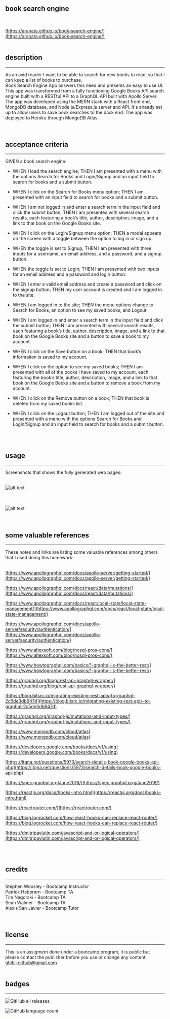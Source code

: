 <br>

## **book search engine**<br>
<br>

[https://aranata.github.io/book-search-engine/](https://aranata.github.io/book-search-engine/)<br>
<br>

## description

***
As an avid reader I want to be able to search for new books to read, so that I can keep a list of books to purchase.<br>
Book Search Engine App answers this need and presents an easy to use UI. This app was transformed from a fully functioning Google Books API search engine built with a RESTful API to a GraphQL API built with Apollo Server. The app was developed using the MERN stack with a React front end, MongoDB database, and Node.js/Express.js server and API. It's already set up to allow users to save book searches to the back end. The app was deployed to Heroku through MongoDB Atlas.  
<br>
<br>

## acceptance criteria

***

GIVEN a book search engine:<br>

* WHEN I load the search engine; THEN I am presented with a menu with the options Search for Books and Login/Signup and an input field to search for books and a submit button.<br>

* WHEN I click on the Search for Books menu option; THEN I am presented with an input field to search for books and a submit button.<br>

* WHEN I am not logged in and enter a search term in the input field and click the submit button; THEN I am presented with several search results, each featuring a book’s title, author, description, image, and a link to that book on the Google Books site.<br>

* WHEN I click on the Login/Signup menu option; THEN a modal appears on the screen with a toggle between the option to log in or sign up.<br>

* WHEN the toggle is set to Signup; THEN I am presented with three inputs for a username, an email address, and a password, and a signup button.<br>

* WHEN the toggle is set to Login; THEN I am presented with two inputs for an email address and a password and login button.<br>

* WHEN I enter a valid email address and create a password and click on the signup button; THEN my user account is created and I am logged in to the site.<br>

* WHEN I am logged in to the site; THEN the menu options change to Search for Books, an option to see my saved books, and Logout.<br>

* WHEN I am logged in and enter a search term in the input field and click the submit button; THEN I am presented with several search results, each featuring a book’s title, author, description, image, and a link to that book on the Google Books site and a button to save a book to my account.<br>

* WHEN I click on the Save button on a book; THEN that book’s information is saved to my account.<br>

* WHEN I click on the option to see my saved books; THEN I am presented with all of the books I have saved to my account, each featuring the book’s title, author, description, image, and a link to that book on the Google Books site and a button to remove a book from my account.<br>

* WHEN I click on the Remove button on a book; THEN that book is deleted from my saved books list.<br>

* WHEN I click on the Logout button; THEN I am logged out of the site and presented with a menu with the options Search for Books and Login/Signup and an input field to search for books and a submit button.<br>
<br>
<br>

## usage

***

Screenshots that shows the fully generated web pages:<br>
<br>

![alt text](client/public/images/scrshot-search.png)
<br>
<br>
<br>


![alt text](client/public/images/scrshot-saved.png)
<br>
<br>
<br>

## some valuable references

***

These notes and links are listing some valuable references among others that I used doing this homework:<br>
<br>

[https://www.apollographql.com/docs/apollo-server/getting-started/](https://www.apollographql.com/docs/apollo-server/getting-started/)

[https://www.apollographql.com/docs/react/data/mutations/](https://www.apollographql.com/docs/react/data/mutations/)

[https://www.apollographql.com/docs/react/local-state/local-state-management/](https://www.apollographql.com/docs/react/local-state/local-state-management/)

[https://www.apollographql.com/docs/apollo-server/security/authentication/](https://www.apollographql.com/docs/apollo-server/security/authentication/)

[https://www.altexsoft.com/blog/nosql-pros-cons/](https://www.altexsoft.com/blog/nosql-pros-cons/)

[https://www.howtographql.com/basics/1-graphql-is-the-better-rest/](https://www.howtographql.com/basics/1-graphql-is-the-better-rest/)

[https://graphql.org/blog/rest-api-graphql-wrapper/](https://graphql.org/blog/rest-api-graphql-wrapper/)

[https://blog.bitsrc.io/migrating-existing-rest-apis-to-graphql-2c5de3db647d](https://blog.bitsrc.io/migrating-existing-rest-apis-to-graphql-2c5de3db647d)

[https://graphql.org/graphql-js/mutations-and-input-types/](https://graphql.org/graphql-js/mutations-and-input-types/)

[https://www.mongodb.com/cloud/atlas](https://www.mongodb.com/cloud/atlas)

[https://developers.google.com/books/docs/v1/using](https://developers.google.com/books/docs/v1/using)

[https://itqna.net/questions/5973/search-details-book-google-books-api-php](https://itqna.net/questions/5973/search-details-book-google-books-api-php)

[https://spec.graphql.org/June2018/](https://spec.graphql.org/June2018/)

[https://reactjs.org/docs/hooks-intro.html](https://reactjs.org/docs/hooks-intro.html)

[https://reactrouter.com/](https://reactrouter.com/)

[https://blog.logrocket.com/how-react-hooks-can-replace-react-router/](https://blog.logrocket.com/how-react-hooks-can-replace-react-router/)

[https://dmitripavlutin.com/javascript-and-or-logical-operators/](https://dmitripavlutin.com/javascript-and-or-logical-operators/)

<br>
<br>

## credits

***

Stephen Woosley - Bootcamp Instructor<br>
Patrick Haberern - Bootcamp TA<br>
Tim Nagorski - Bootcamp TA<br>
Sean Walmer - Bootcamp TA<br>
Alexis San Javier - Bootcamp Tutor<br>
<br>
<br>

## license

***

This is an assigment done under a bootcamp program, it is public but please contact the publisher before you use or
change any content.<br>
ghibli.github@gmail.com
<br>
<br>

## badges

***

![GitHub all releases](https://img.shields.io/github/downloads/AranATA/tech-blog/total)

![GitHub language count](https://img.shields.io/github/languages/count/AranATA/tech-blog)
<br>
<br>
